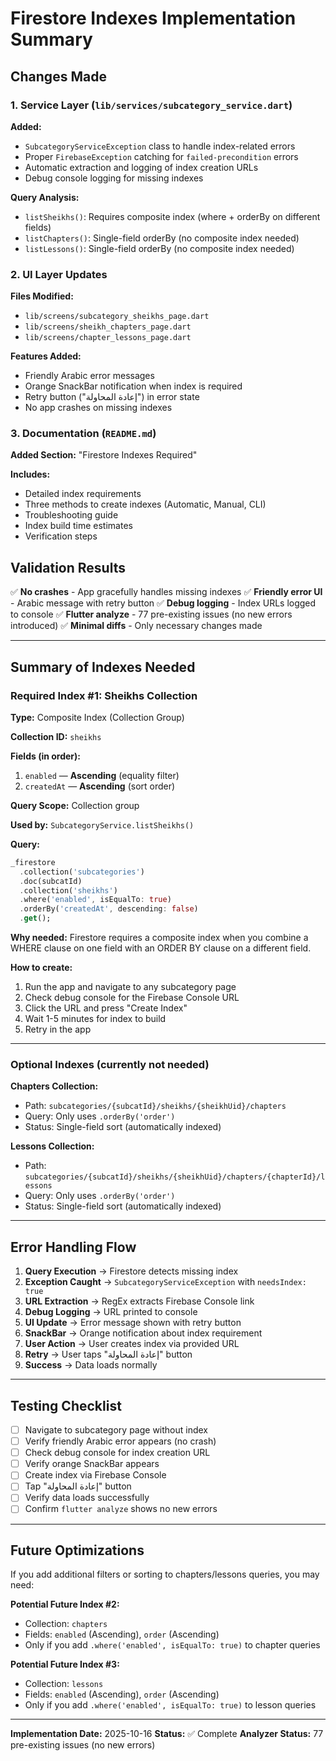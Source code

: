 # Firestore Indexes Implementation Summary

## Changes Made

### 1. Service Layer (`lib/services/subcategory_service.dart`)

**Added:**
- `SubcategoryServiceException` class to handle index-related errors
- Proper `FirebaseException` catching for `failed-precondition` errors
- Automatic extraction and logging of index creation URLs
- Debug console logging for missing indexes

**Query Analysis:**
- `listSheikhs()`: Requires composite index (where + orderBy on different fields)
- `listChapters()`: Single-field orderBy (no composite index needed)
- `listLessons()`: Single-field orderBy (no composite index needed)

### 2. UI Layer Updates

**Files Modified:**
- `lib/screens/subcategory_sheikhs_page.dart`
- `lib/screens/sheikh_chapters_page.dart`
- `lib/screens/chapter_lessons_page.dart`

**Features Added:**
- Friendly Arabic error messages
- Orange SnackBar notification when index is required
- Retry button ("إعادة المحاولة") in error state
- No app crashes on missing indexes

### 3. Documentation (`README.md`)

**Added Section:** "Firestore Indexes Required"

**Includes:**
- Detailed index requirements
- Three methods to create indexes (Automatic, Manual, CLI)
- Troubleshooting guide
- Index build time estimates
- Verification steps

## Validation Results

✅ **No crashes** - App gracefully handles missing indexes
✅ **Friendly error UI** - Arabic message with retry button
✅ **Debug logging** - Index URLs logged to console
✅ **Flutter analyze** - 77 pre-existing issues (no new errors introduced)
✅ **Minimal diffs** - Only necessary changes made

---

## Summary of Indexes Needed

### Required Index #1: Sheikhs Collection

**Type:** Composite Index (Collection Group)

**Collection ID:** `sheikhs`

**Fields (in order):**
1. `enabled` — **Ascending** (equality filter)
2. `createdAt` — **Ascending** (sort order)

**Query Scope:** Collection group

**Used by:** `SubcategoryService.listSheikhs()`

**Query:**
```dart
_firestore
  .collection('subcategories')
  .doc(subcatId)
  .collection('sheikhs')
  .where('enabled', isEqualTo: true)
  .orderBy('createdAt', descending: false)
  .get();
```

**Why needed:** 
Firestore requires a composite index when you combine a WHERE clause on one field with an ORDER BY clause on a different field.

**How to create:**
1. Run the app and navigate to any subcategory page
2. Check debug console for the Firebase Console URL
3. Click the URL and press "Create Index"
4. Wait 1-5 minutes for index to build
5. Retry in the app

---

### Optional Indexes (currently not needed)

**Chapters Collection:**
- Path: `subcategories/{subcatId}/sheikhs/{sheikhUid}/chapters`
- Query: Only uses `.orderBy('order')`
- Status: Single-field sort (automatically indexed)

**Lessons Collection:**
- Path: `subcategories/{subcatId}/sheikhs/{sheikhUid}/chapters/{chapterId}/lessons`
- Query: Only uses `.orderBy('order')`
- Status: Single-field sort (automatically indexed)

---

## Error Handling Flow

1. **Query Execution** → Firestore detects missing index
2. **Exception Caught** → `SubcategoryServiceException` with `needsIndex: true`
3. **URL Extraction** → RegEx extracts Firebase Console link
4. **Debug Logging** → URL printed to console
5. **UI Update** → Error message shown with retry button
6. **SnackBar** → Orange notification about index requirement
7. **User Action** → User creates index via provided URL
8. **Retry** → User taps "إعادة المحاولة" button
9. **Success** → Data loads normally

---

## Testing Checklist

- [ ] Navigate to subcategory page without index
- [ ] Verify friendly Arabic error appears (no crash)
- [ ] Check debug console for index creation URL
- [ ] Verify orange SnackBar appears
- [ ] Create index via Firebase Console
- [ ] Tap "إعادة المحاولة" button
- [ ] Verify data loads successfully
- [ ] Confirm `flutter analyze` shows no new errors

---

## Future Optimizations

If you add additional filters or sorting to chapters/lessons queries, you may need:

**Potential Future Index #2:**
- Collection: `chapters`
- Fields: `enabled` (Ascending), `order` (Ascending)
- Only if you add `.where('enabled', isEqualTo: true)` to chapter queries

**Potential Future Index #3:**
- Collection: `lessons`
- Fields: `enabled` (Ascending), `order` (Ascending)
- Only if you add `.where('enabled', isEqualTo: true)` to lesson queries

---

**Implementation Date:** 2025-10-16
**Status:** ✅ Complete
**Analyzer Status:** 77 pre-existing issues (no new errors)


